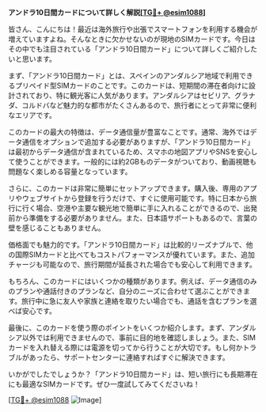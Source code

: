 **アンドラ10日間カードについて詳しく解説[[TG💪+ @esim1088](https://t.me/s/esim1088)]**

皆さん、こんにちは！最近は海外旅行や出張でスマートフォンを利用する機会が増えていますよね。そんなときに欠かせないのが現地のSIMカードです。今日はその中でも注目されている「アンドラ10日間カード」について詳しくご紹介したいと思います。

まず、「アンドラ10日間カード」とは、スペインのアンダルシア地域で利用できるプリペイド型SIMカードのことです。このカードは、短期間の滞在者向けに設計されており、特に観光客に人気があります。アンダルシアはセビリア、グラナダ、コルドバなど魅力的な都市がたくさんあるので、旅行者にとって非常に便利なエリアです。

このカードの最大の特徴は、データ通信量が豊富なことです。通常、海外ではデータ通信をオプションで追加する必要がありますが、「アンドラ10日間カード」は最初からデータ通信が含まれているため、スマホの地図アプリやSNSを安心して使うことができます。一般的には約2GBものデータがついており、動画視聴も問題なく楽しめる容量となっています。

さらに、このカードは非常に簡単にセットアップできます。購入後、専用のアプリやウェブサイトから登録を行うだけで、すぐに使用可能です。特に日本から旅行に行く場合、空港や主要な観光地で簡単に手に入れることができるので、出発前から準備をする必要がありません。また、日本語サポートもあるので、言葉の壁を感じることもありません。

価格面でも魅力的です。「アンドラ10日間カード」は比較的リーズナブルで、他の国際SIMカードと比べてもコストパフォーマンスが優れています。また、追加チャージも可能なので、旅行期間が延長された場合でも安心して利用できます。

もちろん、このカードにはいくつかの種類があります。例えば、データ通信のみのプランや通話付きのプランなど、自分のニーズに合わせて選ぶことができます。旅行中に急に友人や家族と連絡を取りたい場合でも、通話を含むプランを選べば安心です。

最後に、このカードを使う際のポイントをいくつか紹介します。まず、アンダルシア以外では利用できませんので、事前に目的地を確認しましょう。また、SIMカードを入れ替える際には電源を切ってから行うことが大切です。もし何かトラブルがあったら、サポートセンターに連絡すればすぐに解決できます。

いかがでしたでしょうか？「アンドラ10日間カード」は、短い旅行にも長期滞在にも最適なSIMカードです。ぜひ一度試してみてくださいね！

[[TG💪+ @esim1088](https://t.me/s/esim1088) ![Image](https://i.postimg.cc/Y0z9fWf4/image.png)]